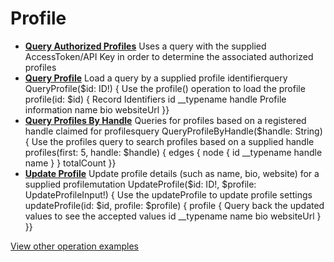 # Profile

- **[Query Authorized Profiles](/example-operations/profile/QueryAuthorizedProfiles.graphql)**
  Uses a query with the supplied AccessToken/API Key in order to determine the associated authorized profiles
- **[Query Profile](/example-operations/profile/QueryProfile.graphql)**
  Load a query by a supplied profile identifierquery QueryProfile($id: ID!) {   Use the profile() operation to load the profile  profile(id: $id) {     Record Identifiers    id    __typename    handle     Profile information    name    bio    websiteUrl  }}
- **[Query Profiles By Handle](/example-operations/profile/QueryProfilesByHandle.graphql)**
  Queries for profiles based on a registered handle claimed for profilesquery QueryProfileByHandle($handle: String) {   Use the profiles query to search profiles based on a supplied handle  profiles(first: 5, handle: $handle) {    edges {      node {        id        __typename        handle        name      }    }    totalCount  }}
- **[Update Profile](/example-operations/profile/UpdateProfile.graphql)**
  Update profile details (such as name, bio, website) for a supplied profilemutation UpdateProfile($id: ID!, $profile: UpdateProfileInput!) {   Use the updateProfile to update profile settings  updateProfile(id: $id, profile: $profile) {    profile {       Query back the updated values to see the accepted values      id      __typename      name      bio      websiteUrl    }  }}

[View other operation examples](/example-operations)